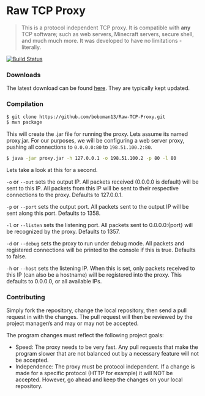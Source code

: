 Raw TCP Proxy
=====

> This is a protocol independent TCP proxy. It is compatible with **any** TCP software; such as web servers, Minecraft servers, secure shell, and much much more. It was developed to have no limitations - literally.

[![Build Status](https://travis-ci.org/boboman13/Raw-TCP-Proxy.png?branch=master)](https://travis-ci.org/boboman13/Raw-TCP-Proxy)

### Downloads
The latest download can be found [here](http://boboman13.net/builds/Raw-TCP-Proxy/ "Raw TCP Proxy downloads"). They are typically kept updated.

### Compilation
```bash
$ git clone https://github.com/boboman13/Raw-TCP-Proxy.git
$ mvn package
```

This will create the .jar file for running the proxy. Lets assume its named proxy.jar. For our purposes, we will be configuring a web server proxy, pushing all connections to `0.0.0.0:80` to `198.51.100.2:80`.

```bash
$ java -jar proxy.jar -h 127.0.0.1 -o 198.51.100.2 -p 80 -l 80
```

Lets take a look at this for a second.

`-o` or `--out` sets the output IP. All packets received (0.0.0.0 is default) will be sent to this IP. All packets from this IP will be sent to their respective connections to the proxy. Defaults to 127.0.0.1.

`-p` or `--port` sets the output port. All packets sent to the output IP will be sent along this port. Defaults to 1358.

`-l` or `--listen` sets the listening port. All packets sent to 0.0.0.0:{port} will be recognized by the proxy. Defaults to 1357.

`-d` or `--debug` sets the proxy to run under debug mode. All packets and registered connections will be printed to the console if this is true. Defaults to false.

`-h` or `--host` sets the listening IP. When this is set, only packets received to this IP (can also be a hostname) will be registered into the proxy. This defaults to 0.0.0.0, or all available IPs.

### Contributing
Simply fork the repository, change the local repository, then send a pull request in with the changes. The pull request will then be reviewed by the project manager/s and may or may not be accepted.

The program changes must reflect the following project goals:
* Speed: The proxy needs to be very fast. Any pull requests that make the program slower that are not balanced out by a necessary feature will not be accepted.
* Independence: The proxy must be protocol independent. If a change is made for a specific protocol (HTTP for example) it will NOT be accepted. However, go ahead and keep the changes on your local repository.
